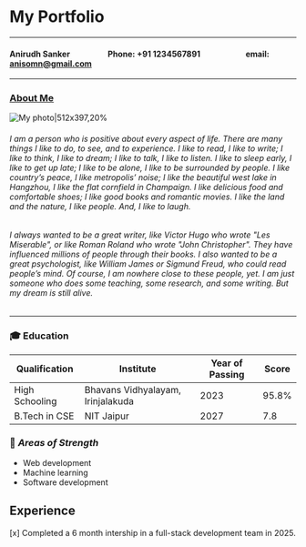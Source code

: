 # My Portfolio 
--- 

#### Anirudh Sanker &nbsp;&nbsp;&nbsp;&nbsp;&nbsp;&nbsp;&nbsp;&nbsp;&nbsp;&nbsp;&nbsp;&nbsp;&nbsp;&nbsp;&nbsp;&nbsp;&nbsp;&nbsp;&nbsp;Phone: +91 1234567891&nbsp;&nbsp;&nbsp;&nbsp;&nbsp;&nbsp;&nbsp;&nbsp;&nbsp;&nbsp;&nbsp;&nbsp;&nbsp;&nbsp;&nbsp;&nbsp;&nbsp;&nbsp;&nbsp;&nbsp;&nbsp;&nbsp;&nbsp;&nbsp;email: anisomn@gmail.com
---
### <ins>About Me</ins>
![My photo|512x397,20%](https://t3.ftcdn.net/jpg/02/43/12/34/360_F_243123463_zTooub557xEWABDLk0jJklDyLSGl2jrr.jpg) 

###### I am a person who is positive about every aspect of life. There are many things I like to do, to see, and to experience. I like to read, I like to write; I like to think, I like to dream; I like to talk, I like to listen.  I like to sleep early, I like to get up late; I like to be alone, I like to be surrounded by people. I like country’s peace, I like metropolis’ noise; I like the beautiful west lake in Hangzhou, I like the flat cornfield in Champaign. I like delicious food and comfortable shoes; I like good books and romantic movies. I like the land and the nature, I like people. And, I like to laugh.
###### I always wanted to be a great writer, like Victor Hugo who wrote "Les Miserable", or like Roman Roland who wrote "John Christopher". They have influenced millions of people through their books. I also wanted to be a great psychologist, like William James or Sigmund Freud, who could read people’s mind. Of course, I am nowhere close to these people, yet. I am just someone who does some teaching, some research, and some writing. But my dream is still alive. 
---
###  🎓 __Education__
| Qualification | Institute                        | Year of Passing | Score   |
| --------------|----------------------------------|-----------------|---------|
| High Schooling|Bhavans Vidhyalayam, Irinjalakuda |2023             |95.8%    |
| B.Tech in CSE |NIT Jaipur                        |2027             |7.8      |

###  💪 _Areas of Strength_
- Web development
- Machine learning
- Software development

## Experience

[x] Completed a 6 month intership in a full-stack development team in 2025.


